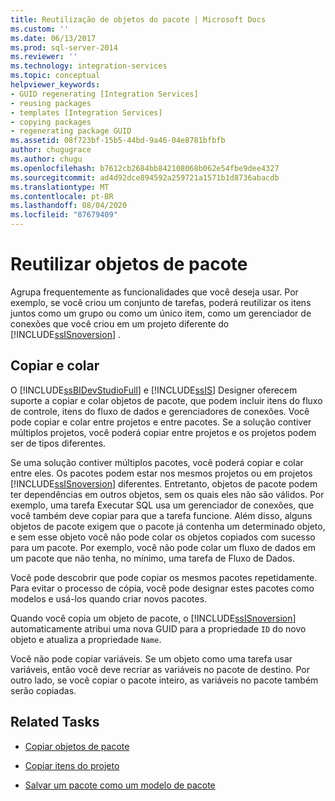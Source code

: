 ```yaml
---
title: Reutilização de objetos do pacote | Microsoft Docs
ms.custom: ''
ms.date: 06/13/2017
ms.prod: sql-server-2014
ms.reviewer: ''
ms.technology: integration-services
ms.topic: conceptual
helpviewer_keywords:
- GUID regenerating [Integration Services]
- reusing packages
- templates [Integration Services]
- copying packages
- regenerating package GUID
ms.assetid: 08f723bf-15b5-44bd-9a46-04e8781bfbfb
author: chugugrace
ms.author: chugu
ms.openlocfilehash: b7612cb2684bb842108068b062e54fbe9dee4327
ms.sourcegitcommit: ad4d92dce894592a259721a1571b1d8736abacdb
ms.translationtype: MT
ms.contentlocale: pt-BR
ms.lasthandoff: 08/04/2020
ms.locfileid: "87679409"
---
```

# <a name="reuse-of-package-objects"></a>Reutilizar objetos de pacote
  Agrupa frequentemente as funcionalidades que você deseja usar. Por exemplo, se você criou um conjunto de tarefas, poderá reutilizar os itens juntos como um grupo ou como um único item, como um gerenciador de conexões que você criou em um projeto diferente do [!INCLUDE[ssISnoversion](../includes/ssisnoversion-md.md)] .  
  
## <a name="copy-and-paste"></a>Copiar e colar  
 O [!INCLUDE[ssBIDevStudioFull](../includes/ssbidevstudiofull-md.md)] e [!INCLUDE[ssIS](../includes/ssis-md.md)] Designer oferecem suporte a copiar e colar objetos de pacote, que podem incluir itens do fluxo de controle, itens do fluxo de dados e gerenciadores de conexões. Você pode copiar e colar entre projetos e entre pacotes. Se a solução contiver múltiplos projetos, você poderá copiar entre projetos e os projetos podem ser de tipos diferentes.  
  
 Se uma solução contiver múltiplos pacotes, você poderá copiar e colar entre eles. Os pacotes podem estar nos mesmos projetos ou em projetos [!INCLUDE[ssISnoversion](../includes/ssisnoversion-md.md)] diferentes. Entretanto, objetos de pacote podem ter dependências em outros objetos, sem os quais eles não são válidos. Por exemplo, uma tarefa Executar SQL usa um gerenciador de conexões, que você também deve copiar para que a tarefa funcione. Além disso, alguns objetos de pacote exigem que o pacote já contenha um determinado objeto, e sem esse objeto você não pode colar os objetos copiados com sucesso para um pacote. Por exemplo, você não pode colar um fluxo de dados em um pacote que não tenha, no mínimo, uma tarefa de Fluxo de Dados.  
  
 Você pode descobrir que pode copiar os mesmos pacotes repetidamente. Para evitar o processo de cópia, você pode designar estes pacotes como modelos e usá-los quando criar novos pacotes.  
  
 Quando você copia um objeto de pacote, o [!INCLUDE[ssISnoversion](../includes/ssisnoversion-md.md)] automaticamente atribui uma nova GUID para a propriedade `ID` do novo objeto e atualiza a propriedade `Name`.  
  
 Você não pode copiar variáveis. Se um objeto como uma tarefa usar variáveis, então você deve recriar as variáveis no pacote de destino. Por outro lado, se você copiar o pacote inteiro, as variáveis no pacote também serão copiadas.  
  
## <a name="related-tasks"></a>Related Tasks  
  
-   [Copiar objetos de pacote](../../2014/integration-services/copy-package-objects.md)  
  
-   [Copiar itens do projeto](../../2014/integration-services/copy-project-items.md)  
  
-   [Salvar um pacote como um modelo de pacote](../../2014/integration-services/save-a-package-as-a-package-template.md)  
  
  
